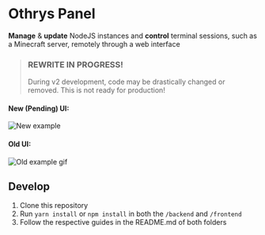 # Othrys Panel
**Manage** & **update** NodeJS instances and **control** terminal sessions, such as a Minecraft server, remotely through a web interface

> ### REWRITE IN PROGRESS!
> During v2 development, code may be drastically changed or removed. This is not ready for production!

#### New (Pending) UI:
![New example](https://i.imgur.com/wdlEBqH.png)

#### Old UI:
![Old example gif](https://cdn.discordapp.com/attachments/729961633845346306/810420296267071570/drnc_panel.gif)


## Develop

1. Clone this repository
2. Run `yarn install` or `npm install` in both the `/backend` and `/frontend`
3. Follow the respective guides in the README.md of both folders